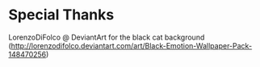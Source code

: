 Special Thanks
==============

  LorenzoDiFolco @ DeviantArt for the black cat background (http://lorenzodifolco.deviantart.com/art/Black-Emotion-Wallpaper-Pack-148470256)

